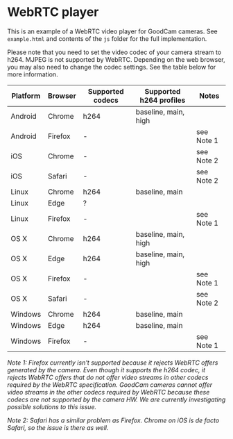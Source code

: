 # WebRTC player

This is an example of a WebRTC video player for GoodCam cameras. See
`example.html` and contents of the `js` folder for the full implementation.

Please note that you need to set the video codec of your camera stream to h264.
MJPEG is not supported by WebRTC. Depending on the web browser, you may also
need to change the codec settings. See the table below for more information.

| Platform | Browser | Supported codecs | Supported h264 profiles | Notes |
| -------- | ------- | ---------------- | ----------------------- | ----- |
| Android | Chrome | h264 | baseline, main, high | |
| Android | Firefox | - | | see Note 1 |
| iOS | Chrome | - | | see Note 2 |
| iOS | Safari | - | | see Note 2 |
| Linux | Chrome | h264 | baseline, main | |
| Linux | Edge | ? | | |
| Linux | Firefox | - | | see Note 1 |
| OS X | Chrome | h264 | baseline, main, high | |
| OS X | Edge | h264 | baseline, main, high | |
| OS X | Firefox | - | | see Note 1 |
| OS X | Safari | - | | see Note 2 |
| Windows | Chrome | h264 | baseline, main | |
| Windows | Edge | h264 | baseline, main | |
| Windows | Firefox | - | | see Note 1 |

_Note 1: Firefox currently isn't supported because it rejects WebRTC offers
generated by the camera. Even though it supports the h264 codec, it rejects
WebRTC offers that do not offer video streams in other codecs required by the
WebRTC specification. GoodCam cameras cannot offer video streams in the other
codecs required by WebRTC because these codecs are not supported by the camera
HW. We are currently investigating possible solutions to this issue._

_Note 2: Safari has a similar problem as Firefox. Chrome on iOS is de facto
Safari, so the issue is there as well._

